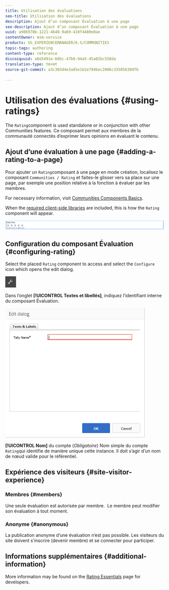 ```yaml
---
title: Utilisation des évaluations
seo-title: Utilisation des évaluations
description: Ajout d’un composant Évaluation à une page
seo-description: Ajout d’un composant Évaluation à une page
uuid: a986970b-1221-4648-9a69-410f4480e0ae
contentOwner: msm-service
products: SG_EXPERIENCEMANAGER/6.5/COMMUNITIES
topic-tags: authoring
content-type: reference
discoiquuid: a0e5491e-66bc-47b0-94a5-45a02bc558da
translation-type: tm+mt
source-git-commit: a3c303d4e3a85e1b2e794bec2006c335056309fb

---
```



# Utilisation des évaluations {#using-ratings}

The `Rating`component is used standalone or in conjunction with other Communities features. Ce composant permet aux membres de la communauté connectés d’exprimer leurs opinions en évaluant le contenu.

## Ajout d’une évaluation à une page {#adding-a-rating-to-a-page}

Pour ajouter un `Rating`composant à une page en mode création, localisez le composant `Communities / Rating` et faites-le glisser vers sa place sur une page, par exemple une position relative à la fonction à évaluer par les membres.

For necessary information, visit [Communities Components Basics](basics.md).

When the [required client-side libraries](rating-basics.md#essentials-for-client-side) are included, this is how the `Rating` component will appear.

![chlimage_1-493](assets/chlimage_1-493.png)

## Configuration du composant Évaluation {#configuring-rating}

Select the placed `Rating` component to access and select the `Configure` icon which opens the edit dialog.

![chlimage_1-494](assets/chlimage_1-494.png)

Dans l’onglet **[!UICONTROL Textes et libellés]**, indiquez l’identifiant interne du composant Évaluation.

![chlimage_1-495](assets/chlimage_1-495.png)

**[!UICONTROL Nom]** du compte (*Obligatoire*) Nom simple du compte `Rating`qui identifie de manière unique cette instance. Il doit s’agir d’un nom de nœud valide pour le référentiel.

## Expérience des visiteurs {#site-visitor-experience}

### Membres {#members}

Une seule évaluation est autorisée par membre.  Le membre peut modifier son évaluation à tout moment.

### Anonyme {#anonymous}

La publication anonyme d’une évaluation n’est pas possible. Les visiteurs du site doivent s&#39;inscrire (devenir membre) et se connecter pour participer.

## Informations supplémentaires {#additional-information}

More information may be found on the [Rating Essentials](rating-basics.md) page for developers.
